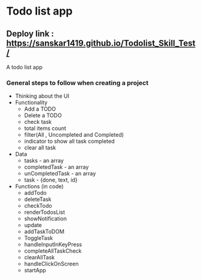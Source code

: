 # Todo list app
## Deploy link : https://sanskar1419.github.io/Todolist_Skill_Test/
A todo list app

### General steps to follow when creating a project

- Thinking about the UI
- Functionality
  - Add a TODO
  - Delete a TODO
  - check task
  - total items count
  - filter(All , Uncompleted and Completed)
  - indicator to show all task completed
  - clear all task
- Data
  - tasks - an array
  - completedTask - an array
  - unCompletedTask - an array
  - task - {done, text, id}
- Functions (in code)
  - addTodo
  - deleteTask
  - checkTodo
  - renderTodosList
  - showNotification
  - update
  - addTaskToDOM
  - ToggleTask
  - handleInputInKeyPress
  - completeAllTaskCheck
  - clearAllTask
  - handleClickOnScreen
  - startApp
